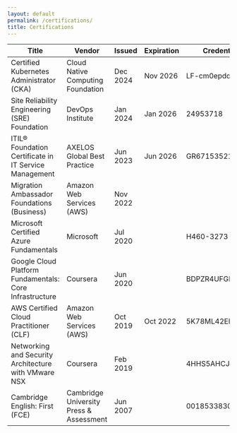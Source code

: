 ```yaml
---
layout: default
permalink: /certifications/
title: Certifications
---
```

| Title                                          | Vendor                                     | Issued       | Expiration   | Credential ID          |
|---------------------------------------------------------|--------------------------------------------|--------------|--------------|------------------------|
| Certified Kubernetes Administrator (CKA)                | Cloud Native Computing Foundation          | Dec 2024     | Nov 2026     | LF-cm0epddd8b          |
| Site Reliability Engineering (SRE) Foundation           | DevOps Institute                           | Jan 2024     | Jan 2026     | 24953718               |
| ITIL® Foundation Certificate in IT Service Management   | AXELOS Global Best Practice                | Jun 2023     | Jun 2026     | GR671535215LS          |
| Migration Ambassador Foundations (Business)             | Amazon Web Services (AWS)                  | Nov 2022     |              |                        |
| Microsoft Certified Azure Fundamentals                  | Microsoft                                  | Jul 2020     |              | H460-3273              |
| Google Cloud Platform Fundamentals: Core Infrastructure | Coursera                                   | Jun 2020     |              | BDPZR4UFGPZ3           |
| AWS Certified Cloud Practitioner (CLF)                  | Amazon Web Services (AWS)                  | Oct 2019     | Oct 2022     | 5K78ML42EMF11BWP       |
| Networking and Security Architecture with VMware NSX    | Coursera                                   | Feb 2019     |              | 4HHS5AHCJYGX           |
| Cambridge English: First (FCE)                          | Cambridge University Press & Assessment    | Jun 2007     |              | 0018533830             |
